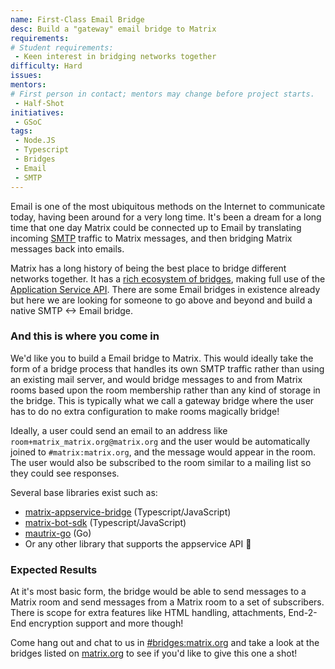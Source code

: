 ```yaml
---
name: First-Class Email Bridge
desc: Build a "gateway" email bridge to Matrix
requirements:
# Student requirements:
 - Keen interest in bridging networks together
difficulty: Hard
issues:
mentors:
# First person in contact; mentors may change before project starts.
 - Half-Shot
initiatives:
 - GSoC
tags:
 - Node.JS
 - Typescript
 - Bridges
 - Email
 - SMTP
---
```


Email is one of the most ubiquitous methods on the Internet to communicate today, having
been around for a very long time. It's been a dream for a long time that one day Matrix
could be connected up to Email by translating incoming [SMTP](https://en.wikipedia.org/wiki/Simple_Mail_Transfer_Protocol)
traffic to Matrix messages, and then bridging Matrix messages back into emails. 

Matrix has a long history of being the best place to bridge different networks together. It
has a [rich ecosystem of bridges](https://matrix.org/bridges/), making full use of the
[Application Service API](https://matrix.org/docs/spec/application_service/r0.1.2). There
are some Email bridges in existence already but here we are looking for someone to go
above and beyond and build a native SMTP <-> Email bridge.

### And this is where you come in

We'd like you to build a Email bridge to Matrix. This would ideally take the form of a
bridge process that handles its own SMTP traffic rather than using an existing mail
server, and would bridge messages to and from Matrix rooms based upon the room membership
rather than any kind of storage in the bridge. This is typically what we call a gateway
bridge where the user has to do no extra configuration to make rooms magically bridge!

Ideally, a user could send an email to an address like `room+matrix_matrix.org@matrix.org`
and the user would be automatically joined to `#matrix:matrix.org`, and the message
would appear in the room. The user would also be subscribed to the room similar to a
mailing list so they could see responses.

Several base libraries exist such as:
 - [matrix-appservice-bridge](https://github.com/matrix-org/matrix-appservice-bridge/) (Typescript/JavaScript)
 - [matrix-bot-sdk](https://github.com/turt2live/matrix-bot-sdk) (Typescript/JavaScript)
 - [mautrix-go](https://github.com/tulir/mautrix-go) (Go)
 - Or any other library that supports the appservice API 🚀 

### Expected Results

At it's most basic form, the bridge would be able to send messages to a Matrix room
and send messages from a Matrix room to a set of subscribers. There is scope for extra
features like HTML handling, attachments, End-2-End encryption support and more though!

Come hang out and chat to us in [#bridges:matrix.org](https://matrix.to/#/#bridges:matrix.org?via=half-shot.uk&via=matrix.org&via=vector.modular.im)
and take a look at the bridges listed on [matrix.org](https://matrix.org) to see if you'd
like to give this one a shot!
